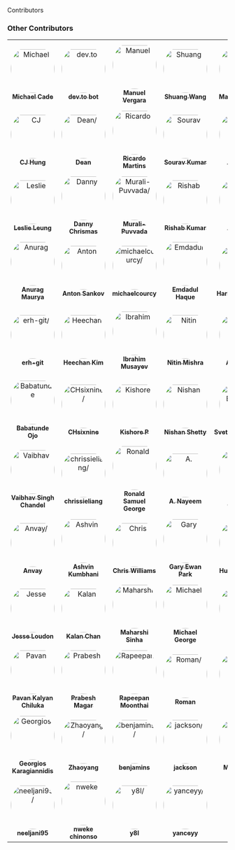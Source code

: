 Contributors

### Other Contributors

<table>
<tr>
    <td align="center" style="word-wrap: break-word; width: 150.0; height: 150.0">
        <a href=https://github.com/MichaelCade>
            <img src=https://avatars.githubusercontent.com/u/11822323?v=4 width="100;"  style="border-radius:50%;align-items:center;justify-content:center;overflow:hidden;padding-top:10px" alt=Michael Cade/>
            <br />
            <sub style="font-size:14px"><b>Michael Cade</b></sub>
        </a>
    </td>
    <td align="center" style="word-wrap: break-word; width: 150.0; height: 150.0">
        <a href=https://github.com/devto-bot>
            <img src=https://avatars.githubusercontent.com/u/62959930?v=4 width="100;"  style="border-radius:50%;align-items:center;justify-content:center;overflow:hidden;padding-top:10px" alt=dev.to bot/>
            <br />
            <sub style="font-size:14px"><b>dev.to bot</b></sub>
        </a>
    </td>
    <td align="center" style="word-wrap: break-word; width: 150.0; height: 150.0">
        <a href=https://github.com/manuelver>
            <img src=https://avatars.githubusercontent.com/u/86802064?v=4 width="100;"  style="border-radius:50%;align-items:center;justify-content:center;overflow:hidden;padding-top:10px" alt=Manuel Vergara/>
            <br />
            <sub style="font-size:14px"><b>Manuel Vergara</b></sub>
        </a>
    </td>
    <td align="center" style="word-wrap: break-word; width: 150.0; height: 150.0">
        <a href=https://github.com/ptux>
            <img src=https://avatars.githubusercontent.com/u/1912974?v=4 width="100;"  style="border-radius:50%;align-items:center;justify-content:center;overflow:hidden;padding-top:10px" alt=Shuang Wang/>
            <br />
            <sub style="font-size:14px"><b>Shuang Wang</b></sub>
        </a>
    </td>
    <td align="center" style="word-wrap: break-word; width: 150.0; height: 150.0">
        <a href=https://github.com/qmau94>
            <img src=https://avatars.githubusercontent.com/u/10303945?v=4 width="100;"  style="border-radius:50%;align-items:center;justify-content:center;overflow:hidden;padding-top:10px" alt=Mau Ha Quang/>
            <br />
            <sub style="font-size:14px"><b>Mau Ha Quang</b></sub>
        </a>
    </td>
    <td align="center" style="word-wrap: break-word; width: 150.0; height: 150.0">
        <a href=https://github.com/wenchaoh997>
            <img src=https://avatars.githubusercontent.com/u/56105622?v=4 width="100;"  style="border-radius:50%;align-items:center;justify-content:center;overflow:hidden;padding-top:10px" alt=Wenchao HUANG/>
            <br />
            <sub style="font-size:14px"><b>Wenchao HUANG</b></sub>
        </a>
    </td>
</tr>
<tr>
    <td align="center" style="word-wrap: break-word; width: 150.0; height: 150.0">
        <a href=https://github.com/subineru>
            <img src=https://avatars.githubusercontent.com/u/7370576?v=4 width="100;"  style="border-radius:50%;align-items:center;justify-content:center;overflow:hidden;padding-top:10px" alt=CJ Hung/>
            <br />
            <sub style="font-size:14px"><b>CJ Hung</b></sub>
        </a>
    </td>
    <td align="center" style="word-wrap: break-word; width: 150.0; height: 150.0">
        <a href=https://github.com/saintdle>
            <img src=https://avatars.githubusercontent.com/u/22192242?v=4 width="100;"  style="border-radius:50%;align-items:center;justify-content:center;overflow:hidden;padding-top:10px" alt=Dean/>
            <br />
            <sub style="font-size:14px"><b>Dean</b></sub>
        </a>
    </td>
    <td align="center" style="word-wrap: break-word; width: 150.0; height: 150.0">
        <a href=https://github.com/ricmmartins>
            <img src=https://avatars.githubusercontent.com/u/44813563?v=4 width="100;"  style="border-radius:50%;align-items:center;justify-content:center;overflow:hidden;padding-top:10px" alt=Ricardo Martins/>
            <br />
            <sub style="font-size:14px"><b>Ricardo Martins</b></sub>
        </a>
    </td>
    <td align="center" style="word-wrap: break-word; width: 150.0; height: 150.0">
        <a href=https://github.com/souravsk>
            <img src=https://avatars.githubusercontent.com/u/33636054?v=4 width="100;"  style="border-radius:50%;align-items:center;justify-content:center;overflow:hidden;padding-top:10px" alt=Sourav Kumar/>
            <br />
            <sub style="font-size:14px"><b>Sourav Kumar</b></sub>
        </a>
    </td>
    <td align="center" style="word-wrap: break-word; width: 150.0; height: 150.0">
        <a href=https://github.com/ava517>
            <img src=https://avatars.githubusercontent.com/u/9023158?v=4 width="100;"  style="border-radius:50%;align-items:center;justify-content:center;overflow:hidden;padding-top:10px" alt=Ava Ruan/>
            <br />
            <sub style="font-size:14px"><b>Ava Ruan</b></sub>
        </a>
    </td>
    <td align="center" style="word-wrap: break-word; width: 150.0; height: 150.0">
        <a href=https://github.com/devarsh10>
            <img src=https://avatars.githubusercontent.com/u/83413047?v=4 width="100;"  style="border-radius:50%;align-items:center;justify-content:center;overflow:hidden;padding-top:10px" alt=Devarsh/>
            <br />
            <sub style="font-size:14px"><b>Devarsh</b></sub>
        </a>
    </td>
</tr>
<tr>
    <td align="center" style="word-wrap: break-word; width: 150.0; height: 150.0">
        <a href=https://github.com/LeslieLeung>
            <img src=https://avatars.githubusercontent.com/u/22127499?v=4 width="100;"  style="border-radius:50%;align-items:center;justify-content:center;overflow:hidden;padding-top:10px" alt=Leslie Leung/>
            <br />
            <sub style="font-size:14px"><b>Leslie Leung</b></sub>
        </a>
    </td>
    <td align="center" style="word-wrap: break-word; width: 150.0; height: 150.0">
        <a href=https://github.com/dltmurphy>
            <img src=https://avatars.githubusercontent.com/u/6512845?v=4 width="100;"  style="border-radius:50%;align-items:center;justify-content:center;overflow:hidden;padding-top:10px" alt=Danny Chrismas/>
            <br />
            <sub style="font-size:14px"><b>Danny Chrismas</b></sub>
        </a>
    </td>
    <td align="center" style="word-wrap: break-word; width: 150.0; height: 150.0">
        <a href=https://github.com/Murali-Puvvada>
            <img src=https://avatars.githubusercontent.com/u/72659846?v=4 width="100;"  style="border-radius:50%;align-items:center;justify-content:center;overflow:hidden;padding-top:10px" alt=Murali-Puvvada/>
            <br />
            <sub style="font-size:14px"><b>Murali-Puvvada</b></sub>
        </a>
    </td>
    <td align="center" style="word-wrap: break-word; width: 150.0; height: 150.0">
        <a href=https://github.com/rishabkumar7>
            <img src=https://avatars.githubusercontent.com/u/45825464?v=4 width="100;"  style="border-radius:50%;align-items:center;justify-content:center;overflow:hidden;padding-top:10px" alt=Rishab Kumar/>
            <br />
            <sub style="font-size:14px"><b>Rishab Kumar</b></sub>
        </a>
    </td>
    <td align="center" style="word-wrap: break-word; width: 150.0; height: 150.0">
        <a href=https://github.com/alexinslc>
            <img src=https://avatars.githubusercontent.com/u/127081?v=4 width="100;"  style="border-radius:50%;align-items:center;justify-content:center;overflow:hidden;padding-top:10px" alt=Alex Lutz/>
            <br />
            <sub style="font-size:14px"><b>Alex Lutz</b></sub>
        </a>
    </td>
    <td align="center" style="word-wrap: break-word; width: 150.0; height: 150.0">
        <a href=https://github.com/linhanphan>
            <img src=https://avatars.githubusercontent.com/u/29063960?v=4 width="100;"  style="border-radius:50%;align-items:center;justify-content:center;overflow:hidden;padding-top:10px" alt=Linh-An/>
            <br />
            <sub style="font-size:14px"><b>Linh-An</b></sub>
        </a>
    </td>
</tr>
<tr>
    <td align="center" style="word-wrap: break-word; width: 150.0; height: 150.0">
        <a href=https://github.com/Anuragmaurya-code>
            <img src=https://avatars.githubusercontent.com/u/76918434?v=4 width="100;"  style="border-radius:50%;align-items:center;justify-content:center;overflow:hidden;padding-top:10px" alt=Anurag Maurya/>
            <br />
            <sub style="font-size:14px"><b>Anurag Maurya</b></sub>
        </a>
    </td>
    <td align="center" style="word-wrap: break-word; width: 150.0; height: 150.0">
        <a href=https://github.com/asankov>
            <img src=https://avatars.githubusercontent.com/u/18421997?v=4 width="100;"  style="border-radius:50%;align-items:center;justify-content:center;overflow:hidden;padding-top:10px" alt=Anton Sankov/>
            <br />
            <sub style="font-size:14px"><b>Anton Sankov</b></sub>
        </a>
    </td>
    <td align="center" style="word-wrap: break-word; width: 150.0; height: 150.0">
        <a href=https://github.com/michaelcourcy>
            <img src=https://avatars.githubusercontent.com/u/4678108?v=4 width="100;"  style="border-radius:50%;align-items:center;justify-content:center;overflow:hidden;padding-top:10px" alt=michaelcourcy/>
            <br />
            <sub style="font-size:14px"><b>michaelcourcy</b></sub>
        </a>
    </td>
    <td align="center" style="word-wrap: break-word; width: 150.0; height: 150.0">
        <a href=https://github.com/Rafat97>
            <img src=https://avatars.githubusercontent.com/u/21246862?v=4 width="100;"  style="border-radius:50%;align-items:center;justify-content:center;overflow:hidden;padding-top:10px" alt=Emdadul Haque/>
            <br />
            <sub style="font-size:14px"><b>Emdadul Haque</b></sub>
        </a>
    </td>
    <td align="center" style="word-wrap: break-word; width: 150.0; height: 150.0">
        <a href=https://github.com/charanjaka>
            <img src=https://avatars.githubusercontent.com/u/85234103?v=4 width="100;"  style="border-radius:50%;align-items:center;justify-content:center;overflow:hidden;padding-top:10px" alt=Haricharan Jaka/>
            <br />
            <sub style="font-size:14px"><b>Haricharan Jaka</b></sub>
        </a>
    </td>
    <td align="center" style="word-wrap: break-word; width: 150.0; height: 150.0">
        <a href=https://github.com/Mainak99>
            <img src=https://avatars.githubusercontent.com/u/25478069?v=4 width="100;"  style="border-radius:50%;align-items:center;justify-content:center;overflow:hidden;padding-top:10px" alt=Mainak Biswas/>
            <br />
            <sub style="font-size:14px"><b>Mainak Biswas</b></sub>
        </a>
    </td>
</tr>
<tr>
    <td align="center" style="word-wrap: break-word; width: 150.0; height: 150.0">
        <a href=https://github.com/erh-git>
            <img src=https://avatars.githubusercontent.com/u/8422319?v=4 width="100;"  style="border-radius:50%;align-items:center;justify-content:center;overflow:hidden;padding-top:10px" alt=erh-git/>
            <br />
            <sub style="font-size:14px"><b>erh-git</b></sub>
        </a>
    </td>
    <td align="center" style="word-wrap: break-word; width: 150.0; height: 150.0">
        <a href=https://github.com/heechankim>
            <img src=https://avatars.githubusercontent.com/u/96629089?v=4 width="100;"  style="border-radius:50%;align-items:center;justify-content:center;overflow:hidden;padding-top:10px" alt=Heechan Kim/>
            <br />
            <sub style="font-size:14px"><b>Heechan Kim</b></sub>
        </a>
    </td>
    <td align="center" style="word-wrap: break-word; width: 150.0; height: 150.0">
        <a href=https://github.com/Codehunter-py>
            <img src=https://avatars.githubusercontent.com/u/84103775?v=4 width="100;"  style="border-radius:50%;align-items:center;justify-content:center;overflow:hidden;padding-top:10px" alt=Ibrahim Musayev/>
            <br />
            <sub style="font-size:14px"><b>Ibrahim Musayev</b></sub>
        </a>
    </td>
    <td align="center" style="word-wrap: break-word; width: 150.0; height: 150.0">
        <a href=https://github.com/imnitin28>
            <img src=https://avatars.githubusercontent.com/u/76727343?v=4 width="100;"  style="border-radius:50%;align-items:center;justify-content:center;overflow:hidden;padding-top:10px" alt=Nitin Mishra/>
            <br />
            <sub style="font-size:14px"><b>Nitin Mishra</b></sub>
        </a>
    </td>
    <td align="center" style="word-wrap: break-word; width: 150.0; height: 150.0">
        <a href=https://github.com/abs007>
            <img src=https://avatars.githubusercontent.com/u/53483248?v=4 width="100;"  style="border-radius:50%;align-items:center;justify-content:center;overflow:hidden;padding-top:10px" alt=Abhisman/>
            <br />
            <sub style="font-size:14px"><b>Abhisman</b></sub>
        </a>
    </td>
    <td align="center" style="word-wrap: break-word; width: 150.0; height: 150.0">
        <a href=https://github.com/adenijiayocharles>
            <img src=https://avatars.githubusercontent.com/u/10441427?v=4 width="100;"  style="border-radius:50%;align-items:center;justify-content:center;overflow:hidden;padding-top:10px" alt=Adeniji Charles Ayodipupo/>
            <br />
            <sub style="font-size:14px"><b>Adeniji Charles Ayodipupo</b></sub>
        </a>
    </td>
</tr>
<tr>
    <td align="center" style="word-wrap: break-word; width: 150.0; height: 150.0">
        <a href=https://github.com/ojobabs>
            <img src=https://avatars.githubusercontent.com/u/31570907?v=4 width="100;"  style="border-radius:50%;align-items:center;justify-content:center;overflow:hidden;padding-top:10px" alt=Babatunde Ojo/>
            <br />
            <sub style="font-size:14px"><b>Babatunde Ojo</b></sub>
        </a>
    </td>
    <td align="center" style="word-wrap: break-word; width: 150.0; height: 150.0">
        <a href=https://github.com/CHsixnine>
            <img src=https://avatars.githubusercontent.com/u/58584627?v=4 width="100;"  style="border-radius:50%;align-items:center;justify-content:center;overflow:hidden;padding-top:10px" alt=CHsixnine/>
            <br />
            <sub style="font-size:14px"><b>CHsixnine</b></sub>
        </a>
    </td>
    <td align="center" style="word-wrap: break-word; width: 150.0; height: 150.0">
        <a href=https://github.com/KishoreKrishna>
            <img src=https://avatars.githubusercontent.com/u/44924861?v=4 width="100;"  style="border-radius:50%;align-items:center;justify-content:center;overflow:hidden;padding-top:10px" alt=Kishore P/>
            <br />
            <sub style="font-size:14px"><b>Kishore P</b></sub>
        </a>
    </td>
    <td align="center" style="word-wrap: break-word; width: 150.0; height: 150.0">
        <a href=https://github.com/Brown-Boi-Nash>
            <img src=https://avatars.githubusercontent.com/u/29223291?v=4 width="100;"  style="border-radius:50%;align-items:center;justify-content:center;overflow:hidden;padding-top:10px" alt=Nishan Shetty/>
            <br />
            <sub style="font-size:14px"><b>Nishan Shetty</b></sub>
        </a>
    </td>
    <td align="center" style="word-wrap: break-word; width: 150.0; height: 150.0">
        <a href=https://github.com/SvetlomirBalevski>
            <img src=https://avatars.githubusercontent.com/u/22419073?v=4 width="100;"  style="border-radius:50%;align-items:center;justify-content:center;overflow:hidden;padding-top:10px" alt=SvetlomirBalevski/>
            <br />
            <sub style="font-size:14px"><b>SvetlomirBalevski</b></sub>
        </a>
    </td>
    <td align="center" style="word-wrap: break-word; width: 150.0; height: 150.0">
        <a href=https://github.com/karchuntan>
            <img src=https://avatars.githubusercontent.com/u/88613099?v=4 width="100;"  style="border-radius:50%;align-items:center;justify-content:center;overflow:hidden;padding-top:10px" alt=Tan Kar Chun/>
            <br />
            <sub style="font-size:14px"><b>Tan Kar Chun</b></sub>
        </a>
    </td>
</tr>
<tr>
    <td align="center" style="word-wrap: break-word; width: 150.0; height: 150.0">
        <a href=https://github.com/stonedseeker>
            <img src=https://avatars.githubusercontent.com/u/93109628?v=4 width="100;"  style="border-radius:50%;align-items:center;justify-content:center;overflow:hidden;padding-top:10px" alt=Vaibhav Singh Chandel/>
            <br />
            <sub style="font-size:14px"><b>Vaibhav Singh Chandel</b></sub>
        </a>
    </td>
    <td align="center" style="word-wrap: break-word; width: 150.0; height: 150.0">
        <a href=https://github.com/chrissieliang>
            <img src=https://avatars.githubusercontent.com/u/82887467?v=4 width="100;"  style="border-radius:50%;align-items:center;justify-content:center;overflow:hidden;padding-top:10px" alt=chrissieliang/>
            <br />
            <sub style="font-size:14px"><b>chrissieliang</b></sub>
        </a>
    </td>
    <td align="center" style="word-wrap: break-word; width: 150.0; height: 150.0">
        <a href=https://github.com/ronsamgeorge>
            <img src=https://avatars.githubusercontent.com/u/77411064?v=4 width="100;"  style="border-radius:50%;align-items:center;justify-content:center;overflow:hidden;padding-top:10px" alt=Ronald Samuel George/>
            <br />
            <sub style="font-size:14px"><b>Ronald Samuel George</b></sub>
        </a>
    </td>
    <td align="center" style="word-wrap: break-word; width: 150.0; height: 150.0">
        <a href=https://github.com/a-nayeem>
            <img src=https://avatars.githubusercontent.com/u/82273312?v=4 width="100;"  style="border-radius:50%;align-items:center;justify-content:center;overflow:hidden;padding-top:10px" alt=A. Nayeem/>
            <br />
            <sub style="font-size:14px"><b>A. Nayeem</b></sub>
        </a>
    </td>
    <td align="center" style="word-wrap: break-word; width: 150.0; height: 150.0">
        <a href=https://github.com/Abhiram-Gullapalli>
            <img src=https://avatars.githubusercontent.com/u/75060398?v=4 width="100;"  style="border-radius:50%;align-items:center;justify-content:center;overflow:hidden;padding-top:10px" alt=Abhiram Gullapalli/>
            <br />
            <sub style="font-size:14px"><b>Abhiram Gullapalli</b></sub>
        </a>
    </td>
    <td align="center" style="word-wrap: break-word; width: 150.0; height: 150.0">
        <a href=https://github.com/Anosh21>
            <img src=https://avatars.githubusercontent.com/u/90505226?v=4 width="100;"  style="border-radius:50%;align-items:center;justify-content:center;overflow:hidden;padding-top:10px" alt=Anosh Bhakare/>
            <br />
            <sub style="font-size:14px"><b>Anosh Bhakare</b></sub>
        </a>
    </td>
</tr>
<tr>
    <td align="center" style="word-wrap: break-word; width: 150.0; height: 150.0">
        <a href=https://github.com/AnvaySingh>
            <img src=https://avatars.githubusercontent.com/u/105000712?v=4 width="100;"  style="border-radius:50%;align-items:center;justify-content:center;overflow:hidden;padding-top:10px" alt=Anvay/>
            <br />
            <sub style="font-size:14px"><b>Anvay</b></sub>
        </a>
    </td>
    <td align="center" style="word-wrap: break-word; width: 150.0; height: 150.0">
        <a href=https://github.com/akumbhani66>
            <img src=https://avatars.githubusercontent.com/u/24426308?v=4 width="100;"  style="border-radius:50%;align-items:center;justify-content:center;overflow:hidden;padding-top:10px" alt=Ashvin Kumbhani/>
            <br />
            <sub style="font-size:14px"><b>Ashvin Kumbhani</b></sub>
        </a>
    </td>
    <td align="center" style="word-wrap: break-word; width: 150.0; height: 150.0">
        <a href=https://github.com/mistwire>
            <img src=https://avatars.githubusercontent.com/u/17027446?v=4 width="100;"  style="border-radius:50%;align-items:center;justify-content:center;overflow:hidden;padding-top:10px" alt=Chris Williams/>
            <br />
            <sub style="font-size:14px"><b>Chris Williams</b></sub>
        </a>
    </td>
    <td align="center" style="word-wrap: break-word; width: 150.0; height: 150.0">
        <a href=https://github.com/gep13>
            <img src=https://avatars.githubusercontent.com/u/1271146?v=4 width="100;"  style="border-radius:50%;align-items:center;justify-content:center;overflow:hidden;padding-top:10px" alt=Gary Ewan Park/>
            <br />
            <sub style="font-size:14px"><b>Gary Ewan Park</b></sub>
        </a>
    </td>
    <td align="center" style="word-wrap: break-word; width: 150.0; height: 150.0">
        <a href=https://github.com/TribalNightOwl>
            <img src=https://avatars.githubusercontent.com/u/34578120?v=4 width="100;"  style="border-radius:50%;align-items:center;justify-content:center;overflow:hidden;padding-top:10px" alt=Hugo Gayosso/>
            <br />
            <sub style="font-size:14px"><b>Hugo Gayosso</b></sub>
        </a>
    </td>
    <td align="center" style="word-wrap: break-word; width: 150.0; height: 150.0">
        <a href=https://github.com/iancuandrei>
            <img src=https://avatars.githubusercontent.com/u/29271791?v=4 width="100;"  style="border-radius:50%;align-items:center;justify-content:center;overflow:hidden;padding-top:10px" alt=Iancu Andrei/>
            <br />
            <sub style="font-size:14px"><b>Iancu Andrei</b></sub>
        </a>
    </td>
</tr>
<tr>
    <td align="center" style="word-wrap: break-word; width: 150.0; height: 150.0">
        <a href=https://github.com/jesseloudon>
            <img src=https://avatars.githubusercontent.com/u/13147870?v=4 width="100;"  style="border-radius:50%;align-items:center;justify-content:center;overflow:hidden;padding-top:10px" alt=Jesse Loudon/>
            <br />
            <sub style="font-size:14px"><b>Jesse Loudon</b></sub>
        </a>
    </td>
    <td align="center" style="word-wrap: break-word; width: 150.0; height: 150.0">
        <a href=https://github.com/kalantelus>
            <img src=https://avatars.githubusercontent.com/u/68246784?v=4 width="100;"  style="border-radius:50%;align-items:center;justify-content:center;overflow:hidden;padding-top:10px" alt=Kalan Chan/>
            <br />
            <sub style="font-size:14px"><b>Kalan Chan</b></sub>
        </a>
    </td>
    <td align="center" style="word-wrap: break-word; width: 150.0; height: 150.0">
        <a href=https://github.com/maharshi-sinha>
            <img src=https://avatars.githubusercontent.com/u/72745563?v=4 width="100;"  style="border-radius:50%;align-items:center;justify-content:center;overflow:hidden;padding-top:10px" alt=Maharshi Sinha/>
            <br />
            <sub style="font-size:14px"><b>Maharshi Sinha</b></sub>
        </a>
    </td>
    <td align="center" style="word-wrap: break-word; width: 150.0; height: 150.0">
        <a href=https://github.com/LMech>
            <img src=https://avatars.githubusercontent.com/u/64975785?v=4 width="100;"  style="border-radius:50%;align-items:center;justify-content:center;overflow:hidden;padding-top:10px" alt=Michael George/>
            <br />
            <sub style="font-size:14px"><b>Michael George</b></sub>
        </a>
    </td>
    <td align="center" style="word-wrap: break-word; width: 150.0; height: 150.0">
        <a href=https://github.com/PMohanJ>
            <img src=https://avatars.githubusercontent.com/u/57227290?v=4 width="100;"  style="border-radius:50%;align-items:center;justify-content:center;overflow:hidden;padding-top:10px" alt=Mohan_J/>
            <br />
            <sub style="font-size:14px"><b>Mohan_J</b></sub>
        </a>
    </td>
    <td align="center" style="word-wrap: break-word; width: 150.0; height: 150.0">
        <a href=https://github.com/zeus2611>
            <img src=https://avatars.githubusercontent.com/u/28503393?v=4 width="100;"  style="border-radius:50%;align-items:center;justify-content:center;overflow:hidden;padding-top:10px" alt=Nischay/>
            <br />
            <sub style="font-size:14px"><b>Nischay</b></sub>
        </a>
    </td>
</tr>
<tr>
    <td align="center" style="word-wrap: break-word; width: 150.0; height: 150.0">
        <a href=https://github.com/cpk777>
            <img src=https://avatars.githubusercontent.com/u/26348422?v=4 width="100;"  style="border-radius:50%;align-items:center;justify-content:center;overflow:hidden;padding-top:10px" alt=Pavan Kalyan Chiluka/>
            <br />
            <sub style="font-size:14px"><b>Pavan Kalyan Chiluka</b></sub>
        </a>
    </td>
    <td align="center" style="word-wrap: break-word; width: 150.0; height: 150.0">
        <a href=https://github.com/prabeshmagar>
            <img src=https://avatars.githubusercontent.com/u/53116461?v=4 width="100;"  style="border-radius:50%;align-items:center;justify-content:center;overflow:hidden;padding-top:10px" alt=Prabesh Magar/>
            <br />
            <sub style="font-size:14px"><b>Prabesh Magar</b></sub>
        </a>
    </td>
    <td align="center" style="word-wrap: break-word; width: 150.0; height: 150.0">
        <a href=https://github.com/rapeeza1598>
            <img src=https://avatars.githubusercontent.com/u/43008759?v=4 width="100;"  style="border-radius:50%;align-items:center;justify-content:center;overflow:hidden;padding-top:10px" alt=Rapeepan Moonthai/>
            <br />
            <sub style="font-size:14px"><b>Rapeepan Moonthai</b></sub>
        </a>
    </td>
    <td align="center" style="word-wrap: break-word; width: 150.0; height: 150.0">
        <a href=https://github.com/romankurnovskii>
            <img src=https://avatars.githubusercontent.com/u/59924334?v=4 width="100;"  style="border-radius:50%;align-items:center;justify-content:center;overflow:hidden;padding-top:10px" alt=Roman/>
            <br />
            <sub style="font-size:14px"><b>Roman</b></sub>
        </a>
    </td>
    <td align="center" style="word-wrap: break-word; width: 150.0; height: 150.0">
        <a href=https://github.com/shaheerxt>
            <img src=https://avatars.githubusercontent.com/u/49828191?v=4 width="100;"  style="border-radius:50%;align-items:center;justify-content:center;overflow:hidden;padding-top:10px" alt=Shaheer/>
            <br />
            <sub style="font-size:14px"><b>Shaheer</b></sub>
        </a>
    </td>
    <td align="center" style="word-wrap: break-word; width: 150.0; height: 150.0">
        <a href=https://github.com/shreyes5>
            <img src=https://avatars.githubusercontent.com/u/51415756?v=4 width="100;"  style="border-radius:50%;align-items:center;justify-content:center;overflow:hidden;padding-top:10px" alt=Shreyes Srivastava/>
            <br />
            <sub style="font-size:14px"><b>Shreyes Srivastava</b></sub>
        </a>
    </td>
</tr>
<tr>
    <td align="center" style="word-wrap: break-word; width: 150.0; height: 150.0">
        <a href=https://github.com/YorikasChopanos>
            <img src=https://avatars.githubusercontent.com/u/99435695?v=4 width="100;"  style="border-radius:50%;align-items:center;justify-content:center;overflow:hidden;padding-top:10px" alt=Georgios Karagiannidis/>
            <br />
            <sub style="font-size:14px"><b>Georgios Karagiannidis</b></sub>
        </a>
    </td>
    <td align="center" style="word-wrap: break-word; width: 150.0; height: 150.0">
        <a href=https://github.com/ZvanYang>
            <img src=https://avatars.githubusercontent.com/u/20137434?v=4 width="100;"  style="border-radius:50%;align-items:center;justify-content:center;overflow:hidden;padding-top:10px" alt=Zhaoyang/>
            <br />
            <sub style="font-size:14px"><b>Zhaoyang</b></sub>
        </a>
    </td>
    <td align="center" style="word-wrap: break-word; width: 150.0; height: 150.0">
        <a href=https://github.com/ebimobowei-egovernance>
            <img src=https://avatars.githubusercontent.com/u/68297521?v=4 width="100;"  style="border-radius:50%;align-items:center;justify-content:center;overflow:hidden;padding-top:10px" alt=benjamins/>
            <br />
            <sub style="font-size:14px"><b>benjamins</b></sub>
        </a>
    </td>
    <td align="center" style="word-wrap: break-word; width: 150.0; height: 150.0">
        <a href=https://github.com/jacksontwu>
            <img src=https://avatars.githubusercontent.com/u/59786894?v=4 width="100;"  style="border-radius:50%;align-items:center;justify-content:center;overflow:hidden;padding-top:10px" alt=jackson/>
            <br />
            <sub style="font-size:14px"><b>jackson</b></sub>
        </a>
    </td>
    <td align="center" style="word-wrap: break-word; width: 150.0; height: 150.0">
        <a href=https://github.com/mbrydak>
            <img src=https://avatars.githubusercontent.com/u/57046745?v=4 width="100;"  style="border-radius:50%;align-items:center;justify-content:center;overflow:hidden;padding-top:10px" alt=Max Brydak/>
            <br />
            <sub style="font-size:14px"><b>Max Brydak</b></sub>
        </a>
    </td>
    <td align="center" style="word-wrap: break-word; width: 150.0; height: 150.0">
        <a href=https://github.com/mo7medsalah7>
            <img src=https://avatars.githubusercontent.com/u/30201587?v=4 width="100;"  style="border-radius:50%;align-items:center;justify-content:center;overflow:hidden;padding-top:10px" alt=Mohamed Salah/>
            <br />
            <sub style="font-size:14px"><b>Mohamed Salah</b></sub>
        </a>
    </td>
</tr>
<tr>
    <td align="center" style="word-wrap: break-word; width: 150.0; height: 150.0">
        <a href=https://github.com/neeljani95>
            <img src=https://avatars.githubusercontent.com/u/91366394?v=4 width="100;"  style="border-radius:50%;align-items:center;justify-content:center;overflow:hidden;padding-top:10px" alt=neeljani95/>
            <br />
            <sub style="font-size:14px"><b>neeljani95</b></sub>
        </a>
    </td>
    <td align="center" style="word-wrap: break-word; width: 150.0; height: 150.0">
        <a href=https://github.com/nwekechinonso>
            <img src=https://avatars.githubusercontent.com/u/48686617?v=4 width="100;"  style="border-radius:50%;align-items:center;justify-content:center;overflow:hidden;padding-top:10px" alt=nweke chinonso/>
            <br />
            <sub style="font-size:14px"><b>nweke chinonso</b></sub>
        </a>
    </td>
    <td align="center" style="word-wrap: break-word; width: 150.0; height: 150.0">
        <a href=https://github.com/yusufadell>
            <img src=https://avatars.githubusercontent.com/u/72172663?v=4 width="100;"  style="border-radius:50%;align-items:center;justify-content:center;overflow:hidden;padding-top:10px" alt=y8l/>
            <br />
            <sub style="font-size:14px"><b>y8l</b></sub>
        </a>
    </td>
    <td align="center" style="word-wrap: break-word; width: 150.0; height: 150.0">
        <a href=https://github.com/yanceyy>
            <img src=https://avatars.githubusercontent.com/u/13935755?v=4 width="100;"  style="border-radius:50%;align-items:center;justify-content:center;overflow:hidden;padding-top:10px" alt=yanceyy/>
            <br />
            <sub style="font-size:14px"><b>yanceyy</b></sub>
        </a>
    </td>
</tr>
</table>
